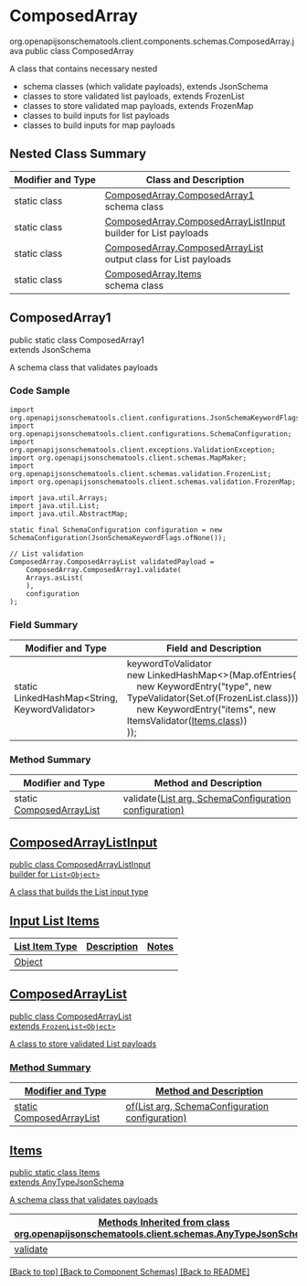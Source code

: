 # ComposedArray
org.openapijsonschematools.client.components.schemas.ComposedArray.java
public class ComposedArray

A class that contains necessary nested
- schema classes (which validate payloads), extends JsonSchema
- classes to store validated list payloads, extends FrozenList
- classes to store validated map payloads, extends FrozenMap
- classes to build inputs for list payloads
- classes to build inputs for map payloads

## Nested Class Summary
| Modifier and Type | Class and Description |
| ----------------- | ---------------------- |
| static class | [ComposedArray.ComposedArray1](#composedarray1)<br> schema class |
| static class | [ComposedArray.ComposedArrayListInput](#composedarraylistinput)<br> builder for List payloads |
| static class | [ComposedArray.ComposedArrayList](#composedarraylist)<br> output class for List payloads |
| static class | [ComposedArray.Items](#items)<br> schema class |

## ComposedArray1
public static class ComposedArray1<br>
extends JsonSchema

A schema class that validates payloads

### Code Sample
```
import org.openapijsonschematools.client.configurations.JsonSchemaKeywordFlags;
import org.openapijsonschematools.client.configurations.SchemaConfiguration;
import org.openapijsonschematools.client.exceptions.ValidationException;
import org.openapijsonschematools.client.schemas.MapMaker;
import org.openapijsonschematools.client.schemas.validation.FrozenList;
import org.openapijsonschematools.client.schemas.validation.FrozenMap;

import java.util.Arrays;
import java.util.List;
import java.util.AbstractMap;

static final SchemaConfiguration configuration = new SchemaConfiguration(JsonSchemaKeywordFlags.ofNone());

// List validation
ComposedArray.ComposedArrayList validatedPayload =
    ComposedArray.ComposedArray1.validate(
    Arrays.asList(
    ),
    configuration
);
```

### Field Summary
| Modifier and Type | Field and Description |
| ----------------- | ---------------------- |
| static LinkedHashMap<String, KeywordValidator> |keywordToValidator<br/>new LinkedHashMap<>(Map.ofEntries(<br/>&nbsp;&nbsp;&nbsp;&nbsp;new KeywordEntry("type", new TypeValidator(Set.of(FrozenList.class))),<br/>&nbsp;&nbsp;&nbsp;&nbsp;new KeywordEntry("items", new ItemsValidator([Items.class](#items)))<br>)); |

### Method Summary
| Modifier and Type | Method and Description |
| ----------------- | ---------------------- |
| static [ComposedArrayList](#composedarraylist) | validate([List<Object>](#composedarraylistinput) arg, SchemaConfiguration configuration) |

## ComposedArrayListInput
public class ComposedArrayListInput<br>
builder for `List<Object>`

A class that builds the List input type

## Input List Items
List Item Type | Description | Notes
-------------------- | ------------- | -------------
Object |  |

## ComposedArrayList
public class ComposedArrayList<br>
extends `FrozenList<Object>`

A class to store validated List payloads

### Method Summary
| Modifier and Type | Method and Description |
| ----------------- | ---------------------- |
| static [ComposedArrayList](#composedarraylist) | of([List<Object>](#composedarraylistinput) arg, SchemaConfiguration configuration) |

## Items
public static class Items<br>
extends AnyTypeJsonSchema

A schema class that validates payloads

| Methods Inherited from class org.openapijsonschematools.client.schemas.AnyTypeJsonSchema |
| ------------------------------------------------------------------ |
| validate                                                           |

[[Back to top]](#top) [[Back to Component Schemas]](../../../README.md#Component-Schemas) [[Back to README]](../../../README.md)
